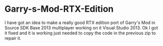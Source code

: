 # Garry-s-Mod-RTX-Edition
I have got an idea to make a really good RTX edition port of Garry's Mod in Source SDK Base 2013 multiplayer working on it Visual Studio 2013.
Ok I got it fixed and it is working just needed to copy the code in the previous zip to repair it.
